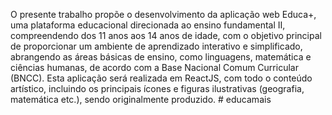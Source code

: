 O presente trabalho propõe o desenvolvimento da aplicação web Educa+, uma plataforma educacional direcionada ao ensino fundamental II, compreendendo dos 11 anos aos 14 anos de idade, com o objetivo principal de proporcionar um ambiente de aprendizado interativo e simplificado, abrangendo as áreas básicas de ensino, como linguagens, matemática e ciências humanas, de acordo com a Base Nacional Comum Curricular (BNCC). Esta aplicação será realizada em ReactJS, com todo o conteúdo artístico, incluindo os principais ícones e figuras ilustrativas (geografia, matemática etc.), sendo originalmente produzido.
#   e d u c a m a i s  
 